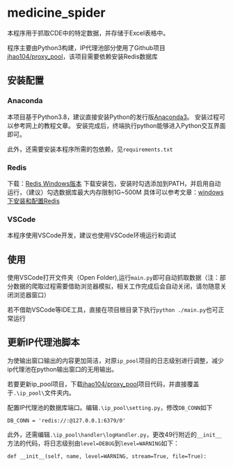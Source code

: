 # medicine_spider

本程序用于抓取CDE中的特定数据，并存储于Excel表格中。

程序主要由Python3构建，IP代理池部分使用了Github项目[jhao104/proxy_pool](https://github.com/jhao104/proxy_pool)，该项目需要依赖安装Redis数据库

## 安装配置

### Anaconda
本项目基于Python3.8，建议直接安装Python的发行版[Anaconda3](https://www.anaconda.com/products/individual)。
安装过程可以参考网上的教程文章。
安装完成后，终端执行python能够进入Python交互界面即可。

此外，还需要安装本程序所需的包依赖，见`requirements.txt`

### Redis
下载：[Redis Windows版本](https://links.jianshu.com/go?to=https%3A%2F%2Fgithub.com%2FMicrosoftArchive%2Fredis%2Freleases)
下载安装包，安装时勾选添加到PATH，并启用自动运行，（建议）勾选数据库最大内存限制1G~500M
具体可以参考文章：[windows下安装和配置Redis](https://www.jianshu.com/p/e16d23e358c0)

### VSCode
本程序使用VSCode开发，建议也使用VSCode环境运行和调试

## 使用
使用VSCode打开文件夹（Open Folder),运行`main.py`即可自动抓取数据（注：部分数据的爬取过程需要借助浏览器模拟，相关工作完成后会自动关闭，请勿随意关闭浏览器窗口）

若不借助VSCode等IDE工具，直接在项目根目录下执行`python ./main.py`也可正常运行

## 更新IP代理池脚本
为使输出窗口输出的内容更加简洁，对原`ip_pool`项目的日志级别进行调整，减少ip代理池在python输出窗口的无用输出。

若要更新ip_pool项目，下载[jhao104/proxy_pool](https://github.com/jhao104/proxy_pool)项目代码，并直接覆盖于`.\ip_pool\`文件夹内。

配置IP代理池的数据库端口。编辑`.\ip_pool\setting.py`，修改`DB_CONN`如下
```
DB_CONN = 'redis://:@127.0.0.1:6379/0'
```

此外，还需编辑`.\ip_pool\handler\logHandler.py`，更改49行附近的`__init__`方法的代码，将日志级别由`level=DEBUG`到`level=WARNING`如下：
```
def __init__(self, name, level=WARNING, stream=True, file=True):
```

